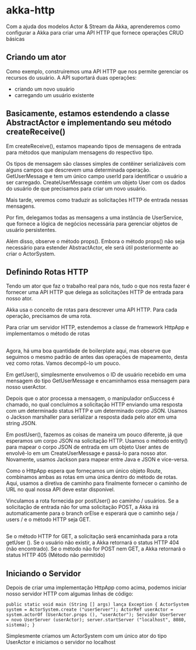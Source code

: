 # akka-http
Com a ajuda dos modelos Actor &amp; Stream da Akka, aprenderemos como configurar a Akka para criar uma API HTTP que fornece operações CRUD básicas

## Criando um ator
Como exemplo, construiremos uma API HTTP que nos permite gerenciar os recursos do usuário. A API suportará duas operações:

- criando um novo usuário
- carregando um usuário existente

## Basicamente, estamos estendendo a classe AbstractActor e implementando seu método createReceive()

Em createReceive(), estamos mapeando tipos de mensagens de entrada para métodos que manipulam mensagens do respectivo tipo.

Os tipos de mensagem são classes simples de contêiner serializáveis com alguns campos que descrevem uma determinada operação. GetUserMessage e tem um único campo userId para identificar o usuário a ser carregado. CreateUserMessage contém um objeto User com os dados do usuário de que precisamos para criar um novo usuário.

Mais tarde, veremos como traduzir as solicitações HTTP de entrada nessas mensagens.

Por fim, delegamos todas as mensagens a uma instância de UserService, que fornece a lógica de negócios necessária para gerenciar objetos de usuário persistentes.

Além disso, observe o método props(). Embora o método props() não seja necessário para estender AbstractActor, ele será útil posteriormente ao criar o ActorSystem.

## Definindo Rotas HTTP
Tendo um ator que faz o trabalho real para nós, tudo o que nos resta fazer é fornecer uma API HTTP que delega as solicitações HTTP de entrada para nosso ator.

Akka usa o conceito de rotas para descrever uma API HTTP. Para cada operação, precisamos de uma rota.

Para criar um servidor HTTP, estendemos a classe de framework HttpApp e implementamos o método de rotas

##

Agora, há uma boa quantidade de boilerplate aqui, mas observe que seguimos o mesmo padrão de antes das operações de mapeamento, desta vez como rotas. Vamos decompô-lo um pouco.

Em getUser(), simplesmente envolvemos o ID de usuário recebido em uma mensagem do tipo GetUserMessage e encaminhamos essa mensagem para nosso userActor.

Depois que o ator processa a mensagem, o manipulador onSuccess é chamado, no qual concluímos a solicitação HTTP enviando uma resposta com um determinado status HTTP e um determinado corpo JSON. Usamos o Jackson marshaller para serializar a resposta dada pelo ator em uma string JSON.

Em postUser(), fazemos as coisas de maneira um pouco diferente, já que esperamos um corpo JSON na solicitação HTTP. Usamos o método entity() para mapear o corpo JSON de entrada em um objeto User antes de envolvê-lo em um CreateUserMessage e passá-lo para nosso ator. Novamente, usamos Jackson para mapear entre Java e JSON e vice-versa.

Como o HttpApp espera que forneçamos um único objeto Route, combinamos ambas as rotas em uma única dentro do método de rotas. Aqui, usamos a diretiva de caminho para finalmente fornecer o caminho de URL no qual nossa API deve estar disponível.

Vinculamos a rota fornecida por postUser() ao caminho / usuários. Se a solicitação de entrada não for uma solicitação POST, a Akka irá automaticamente para o branch orElse e esperará que o caminho seja / users / <id> e o método HTTP seja GET.
  
  ##
  Se o método HTTP for GET, a solicitação será encaminhada para a rota getUser (). Se o usuário não existir, a Akka retornará o status HTTP 404 (não encontrado). Se o método não for POST nem GET, a Akka retornará o status HTTP 405 (Método não permitido)
  
## Iniciando o Servidor
Depois de criar uma implementação HttpApp como acima, podemos iniciar nosso servidor HTTP com algumas linhas de código:

`public static void main (String [] args) lança Exception {
   ActorSystem system = ActorSystem.create ("userServer");
   ActorRef userActor = system.actorOf (UserActor.props (), "userActor");
   Servidor UserServer = novo UserServer (userActor);
   server.startServer ("localhost", 8080, sistema);
}`
  
Simplesmente criamos um ActorSystem com um único ator do tipo UserActor e iniciamos o servidor no localhost  
